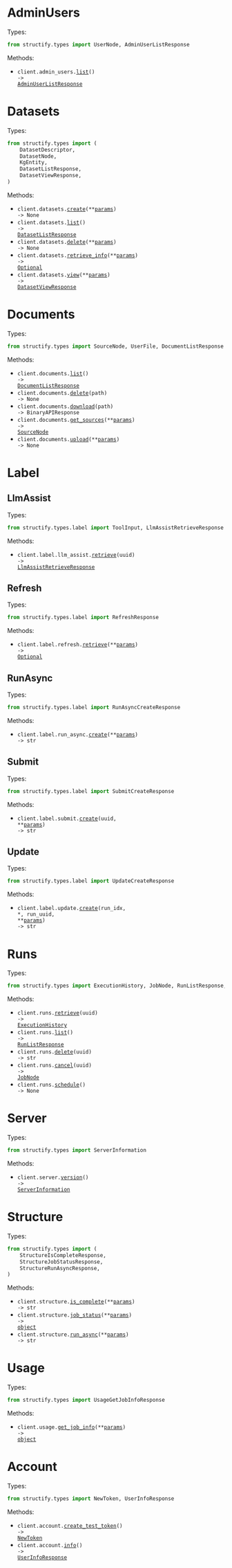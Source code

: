 # AdminUsers

Types:

```python
from structify.types import UserNode, AdminUserListResponse
```

Methods:

- <code title="get /admin/users/list">client.admin_users.<a href="./src/structify/resources/admin_users.py">list</a>() -> <a href="./src/structify/types/admin_user_list_response.py">AdminUserListResponse</a></code>

# Datasets

Types:

```python
from structify.types import (
    DatasetDescriptor,
    DatasetNode,
    KgEntity,
    DatasetListResponse,
    DatasetViewResponse,
)
```

Methods:

- <code title="post /dataset/create">client.datasets.<a href="./src/structify/resources/datasets.py">create</a>(\*\*<a href="src/structify/types/dataset_create_params.py">params</a>) -> None</code>
- <code title="get /dataset/list">client.datasets.<a href="./src/structify/resources/datasets.py">list</a>() -> <a href="./src/structify/types/dataset_list_response.py">DatasetListResponse</a></code>
- <code title="delete /dataset/delete">client.datasets.<a href="./src/structify/resources/datasets.py">delete</a>(\*\*<a href="src/structify/types/dataset_delete_params.py">params</a>) -> None</code>
- <code title="get /dataset/info">client.datasets.<a href="./src/structify/resources/datasets.py">retrieve_info</a>(\*\*<a href="src/structify/types/dataset_retrieve_info_params.py">params</a>) -> <a href="./src/structify/types/dataset_descriptor.py">Optional</a></code>
- <code title="get /dataset/view">client.datasets.<a href="./src/structify/resources/datasets.py">view</a>(\*\*<a href="src/structify/types/dataset_view_params.py">params</a>) -> <a href="./src/structify/types/dataset_view_response.py">DatasetViewResponse</a></code>

# Documents

Types:

```python
from structify.types import SourceNode, UserFile, DocumentListResponse
```

Methods:

- <code title="get /documents/list">client.documents.<a href="./src/structify/resources/documents.py">list</a>() -> <a href="./src/structify/types/document_list_response.py">DocumentListResponse</a></code>
- <code title="delete /documents/delete/{path}">client.documents.<a href="./src/structify/resources/documents.py">delete</a>(path) -> None</code>
- <code title="get /documents/download/{path}">client.documents.<a href="./src/structify/resources/documents.py">download</a>(path) -> BinaryAPIResponse</code>
- <code title="get /source/get_sources">client.documents.<a href="./src/structify/resources/documents.py">get_sources</a>(\*\*<a href="src/structify/types/document_get_sources_params.py">params</a>) -> <a href="./src/structify/types/source_node.py">SourceNode</a></code>
- <code title="post /documents/upload">client.documents.<a href="./src/structify/resources/documents.py">upload</a>(\*\*<a href="src/structify/types/document_upload_params.py">params</a>) -> None</code>

# Label

## LlmAssist

Types:

```python
from structify.types.label import ToolInput, LlmAssistRetrieveResponse
```

Methods:

- <code title="get /label/llm_assist/{uuid}">client.label.llm_assist.<a href="./src/structify/resources/label/llm_assist.py">retrieve</a>(uuid) -> <a href="./src/structify/types/label/llm_assist_retrieve_response.py">LlmAssistRetrieveResponse</a></code>

## Refresh

Types:

```python
from structify.types.label import RefreshResponse
```

Methods:

- <code title="get /label/refresh">client.label.refresh.<a href="./src/structify/resources/label/refresh.py">retrieve</a>(\*\*<a href="src/structify/types/label/refresh_retrieve_params.py">params</a>) -> <a href="./src/structify/types/label/refresh_response.py">Optional</a></code>

## RunAsync

Types:

```python
from structify.types.label import RunAsyncCreateResponse
```

Methods:

- <code title="post /label/run_async">client.label.run_async.<a href="./src/structify/resources/label/run_async.py">create</a>(\*\*<a href="src/structify/types/label/run_async_create_params.py">params</a>) -> str</code>

## Submit

Types:

```python
from structify.types.label import SubmitCreateResponse
```

Methods:

- <code title="post /label/submit/{uuid}">client.label.submit.<a href="./src/structify/resources/label/submit.py">create</a>(uuid, \*\*<a href="src/structify/types/label/submit_create_params.py">params</a>) -> str</code>

## Update

Types:

```python
from structify.types.label import UpdateCreateResponse
```

Methods:

- <code title="post /label/update/{run_uuid}/{run_idx}">client.label.update.<a href="./src/structify/resources/label/update.py">create</a>(run_idx, \*, run_uuid, \*\*<a href="src/structify/types/label/update_create_params.py">params</a>) -> str</code>

# Runs

Types:

```python
from structify.types import ExecutionHistory, JobNode, RunListResponse, RunDeleteResponse
```

Methods:

- <code title="get /runs/get/{uuid}">client.runs.<a href="./src/structify/resources/runs.py">retrieve</a>(uuid) -> <a href="./src/structify/types/execution_history.py">ExecutionHistory</a></code>
- <code title="get /runs/list">client.runs.<a href="./src/structify/resources/runs.py">list</a>() -> <a href="./src/structify/types/run_list_response.py">RunListResponse</a></code>
- <code title="post /runs/delete/{uuid}">client.runs.<a href="./src/structify/resources/runs.py">delete</a>(uuid) -> str</code>
- <code title="post /runs/cancel/{uuid}">client.runs.<a href="./src/structify/resources/runs.py">cancel</a>(uuid) -> <a href="./src/structify/types/job_node.py">JobNode</a></code>
- <code title="post /runs/schedule">client.runs.<a href="./src/structify/resources/runs.py">schedule</a>() -> None</code>

# Server

Types:

```python
from structify.types import ServerInformation
```

Methods:

- <code title="get /server/version">client.server.<a href="./src/structify/resources/server.py">version</a>() -> <a href="./src/structify/types/server_information.py">ServerInformation</a></code>

# Structure

Types:

```python
from structify.types import (
    StructureIsCompleteResponse,
    StructureJobStatusResponse,
    StructureRunAsyncResponse,
)
```

Methods:

- <code title="post /structure/is_complete">client.structure.<a href="./src/structify/resources/structure.py">is_complete</a>(\*\*<a href="src/structify/types/structure_is_complete_params.py">params</a>) -> str</code>
- <code title="post /structure/job_status">client.structure.<a href="./src/structify/resources/structure.py">job_status</a>(\*\*<a href="src/structify/types/structure_job_status_params.py">params</a>) -> <a href="./src/structify/types/structure_job_status_response.py">object</a></code>
- <code title="post /structure/run_async">client.structure.<a href="./src/structify/resources/structure.py">run_async</a>(\*\*<a href="src/structify/types/structure_run_async_params.py">params</a>) -> str</code>

# Usage

Types:

```python
from structify.types import UsageGetJobInfoResponse
```

Methods:

- <code title="post /usage/get_job_info">client.usage.<a href="./src/structify/resources/usage.py">get_job_info</a>(\*\*<a href="src/structify/types/usage_get_job_info_params.py">params</a>) -> <a href="./src/structify/types/usage_get_job_info_response.py">object</a></code>

# Account

Types:

```python
from structify.types import NewToken, UserInfoResponse
```

Methods:

- <code title="post /user/create_test_token">client.account.<a href="./src/structify/resources/account.py">create_test_token</a>() -> <a href="./src/structify/types/new_token.py">NewToken</a></code>
- <code title="get /user/info">client.account.<a href="./src/structify/resources/account.py">info</a>() -> <a href="./src/structify/types/user_info_response.py">UserInfoResponse</a></code>
